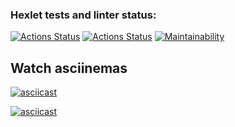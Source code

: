 ### Hexlet tests and linter status:
[![Actions Status](https://github.com/NastyaSinitsyna/frontend-project-46/actions/workflows/hexlet-check.yml/badge.svg)](https://github.com/NastyaSinitsyna/frontend-project-46/actions)
[![Actions Status](https://github.com/NastyaSinitsyna/frontend-project-46/actions/workflows/gendiff.yml/badge.svg)](https://github.com/NastyaSinitsyna/frontend-project-46/actions)
[![Maintainability](https://api.codeclimate.com/v1/badges/4c21a1b4757df2ce62ac/maintainability)](https://codeclimate.com/github/NastyaSinitsyna/frontend-project-46/maintainability)


## Watch asciinemas
[![asciicast](https://asciinema.org/a/uh5qEARJV1lvTtdecnPhbiisD.png)](https://asciinema.org/a/uh5qEARJV1lvTtdecnPhbiisD)

[![asciicast](https://asciinema.org/a/4EAP7M2si3KHqKFOEquhb9ViM.png)](https://asciinema.org/a/4EAP7M2si3KHqKFOEquhb9ViM)
